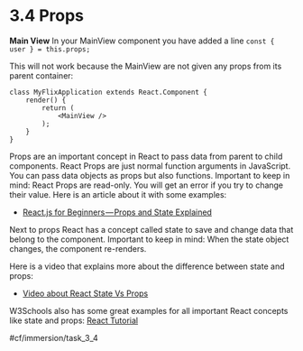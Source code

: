 # 3.4 Props

**Main View**
In your MainView component you have added a line  `const { user } = this.props;`

This will not work because the MainView are not given any props from its parent container:

```
class MyFlixApplication extends React.Component {
    render() {
        return (
            <MainView />
        );
    }
}

```


Props are an important concept in React to pass data from parent to child components. React Props are just normal function arguments in JavaScript. 
You can pass data objects as props but also functions.
Important to keep in mind: React Props are read-only. You will get an error if you try to change their value. 
Here is an article about it with some examples:
- [React.js for Beginners — Props and State Explained](https://www.freecodecamp.org/news/react-js-for-beginners-props-state-explained/)

Next to props React has a concept called state to save and change data that belong to the component.  Important to keep in mind: When the state object changes, the component re-renders.

Here is a video that explains more about the difference between state and props:
- [Video about React State Vs Props](https://www.youtube.com/watch?v=IYvD9oBCuJI&ab_channel=WebDevSimplifiedWebDevSimplifiedGeverifieerd)

W3Schools also has some great examples for all important React concepts like state and props:
[React Tutorial](https://www.w3schools.com/react/default.asp)

#cf/immersion/task_3_4